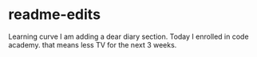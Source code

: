 # readme-edits
Learning curve
I am adding a dear diary section. Today I enrolled in code academy. 
that means less TV for the next 3 weeks.

